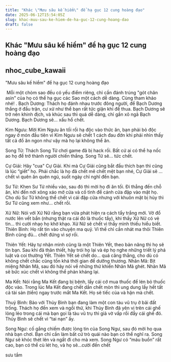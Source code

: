 ```yaml
---
title: "Khác \"Mưu sâu kế hiểm\" để hạ gục 12 cung hoàng đạo"
date: 2025-06-12T15:54:05Z
slug: khac-muu-sau-ke-hiem-de-ha-guc-12-cung-hoang-dao
draft: false
---
```


## Khác "Mưu sâu kế hiểm" để hạ gục 12 cung hoàng đạo

## nhoc_cube_kawaii

"Mưu sâu kế hiểm" để hạ gục 12 cung hoàng đạo​ 
 
​ ​Mỗi một chòm sao đều có yếu điểm riêng, chỉ cần đánh trúng "gót chân asin" của họ có thể hạ gục các Sao một cách dễ dàng. Cùng tham khảo nhé! .​ ​Bạch Dương: Thách họ đánh nhau trước đông người, để Bạch Dương thắng ở đầu trận, cư xử như thể bạn rất tức giận khi để thua. Bạch Dương sẽ trở nên khinh địch, và khúc sau thì quá dễ dàng, chỉ gần xô ngã Bạch Dương. Bạch Dương sẽ… xấu hổ chết.
 
Kim Ngưu: Mời Kim Ngưu ăn tối rồi hạ độc vào thức ăn, bạn phải bỏ độc ngay ở món đầu tiên vì Kim Ngưu sẽ chết 1 cách đau đớn khi phải nhìn thấy tất cả đồ ăn ngon như vậy mà họ lại không thể ăn.
 
Song Tử: Thách Song Tử chơi game đã bị hack rồi. Bất cứ ai có thể hạ nốc ao họ để trở thành người chiến thắng. Song Tử sẽ… tức chết.
 
Cự Giải: Hãy "cua" Cự Giải. Khi mà Cự Giải cũng bắt đầu thích bạn thì cũng là lúc “giết” họ. Phải chắc là họ đã chết mê chết mệt bạn nhé, Cự Giải sẽ …chết vì quên ăn quên ngủ, suốt ngày chỉ nghĩ đến bạn.
 
Sư Tử: Khen Sư Tử nhiều vào, sau đó thì mời họ đi ăn tối. Đi thẳng đến chỗ ăn, khi đến nới xông xáo mở cửa và cố tình để cánh cửa đập vào mặt họ. Cho dù Sư Tử không thể chết vì cái đập cửa nhưng với khuôn mặt bị hủy thì Sư Tử cũng xem như… chết rồi. 
 
Xử Nữ: Nói với Xử Nữ rằng bạn vừa phát hiện ra cách tẩy trắng mới. Vờ đổ nước lên vết bẩn (nhưng thật ra cái đó là thuốc tẩy), khi thấy Xử Nữ có vẻ tin... thì cười nhạo họ khờ khạo. Xử Nữ sẽ chết vì thấy mình thiếu hiểu biết.
Thiên Bình: Họ rất tin vào chuyện ma quỷ. Vì thế chỉ cần nhát ma thôi Thiên Bình cũng đủ… chết đứng vì sợ rồi.
 
Thiên Yết: Hãy tự nhận mình cũng là một Thiên Yết, theo bản năng thì họ sẽ tin bạn. Sau khi đã thân thiết, hãy trói họ lại và ép họ nghe những triết lý phá luật và coi thường Yết. Thiên Yết sẽ chết do… quá căng thẳng, cho dù có không chết chắc cũng tốn khá thời gian để dưỡng thương.
Nhân Mã: Bịt miệng Nhân Mã, sau đó hãy nói về những thứ khiến Nhân Mã ghét. Nhân Mã sẽ bức xúc chết vì không thể phản kháng lại.
 
Ma Kết: Nói rằng Ma Kết đang bị bệnh, lấy cái cớ mua thuốc để lén bỏ thuốc độc vào. Trong lúc Ma Kết đang chết dần chết mòn thì ung dung lấy hết tất cả tài sản (tiền) ngay trước mắt Ma Kết. Họ sẽ tiếc của và hận mà chết.
 
Thuỷ Bình: Bảo với Thủy Bình bạn đang làm một con tàu vũ trụ ở bãi đất trống. Thách họ đến xem và ngồi thử, khi Thủy Bình đã yên vị trên cái ghế lỏng lẻo trong cái mà bạn gọi là tàu vũ trụ thì giả vờ vấp rồi đẩy cái ghế đó. Thủy Bình sẽ chết vì “tai nạn” ấy.
 
Song Ngư: cố gắng chiếm được lòng tin của Song Ngư, sau đó mời họ qua nhà bạn chơi. Bạn chỉ cần làm bất cứ trò quái nào bạn có thể nghĩ ra. Song Ngư sẽ khóc thét lên và ngất đi cho mà xem. Song Ngư có “máu buồn” rất cao, bạn có thể cù lét họ, và họ sẽ…cười đến chết
 
 
sưu tầm